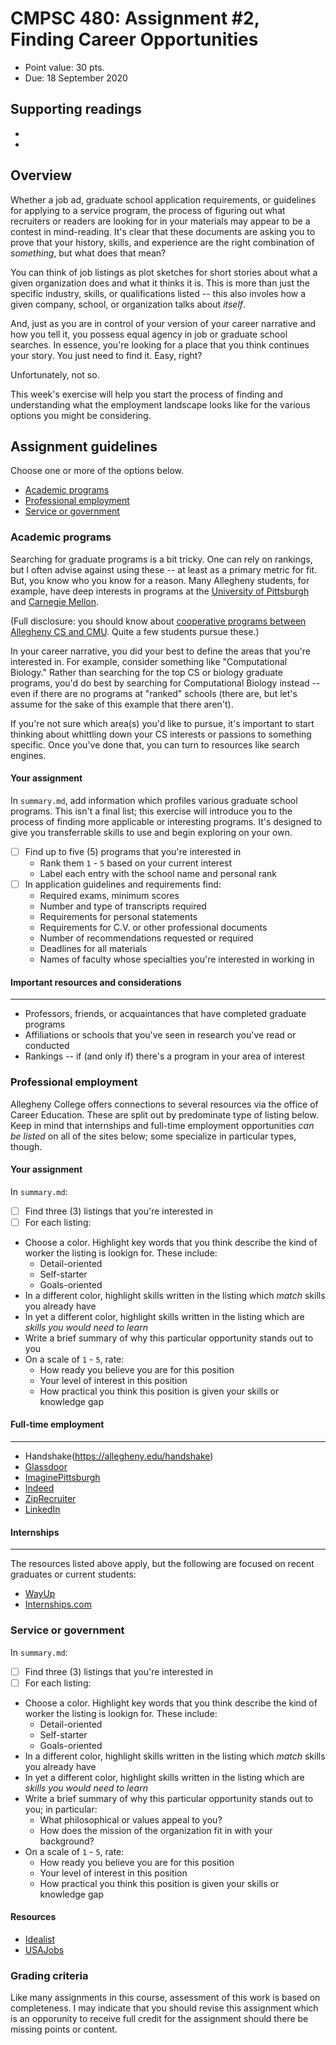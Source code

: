 # CMPSC 480: Assignment #2, Finding Career Opportunities

* Point value: 30 pts.
* Due: 18 September 2020

## Supporting readings

*
*

## Overview
 
Whether a job ad, graduate school application requirements, or guidelines for applying to a service program, the process of figuring out what recruiters or readers are looking for in your materials may appear to be a contest in mind-reading. It's clear that these documents are asking you to prove that your history, skills, and experience are the right combination of _something_, but what does that mean?

You can think of job listings as plot sketches for short stories about what a given organization does and what it thinks it is. This is more than just the specific industry, skills, or qualifications listed -- this also involes how a given company, school, or organization talks about _itself_.

And, just as you are in control of your version of your career narrative and how you tell it, you possess equal agency in job or graduate school searches. In essence, you're looking for a place that you think continues your story. You just need to find it. Easy, right?

Unfortunately, not so.

This week's exercise will help you start the process of finding and understanding what the employment landscape looks like for the various options you might be considering. 

## Assignment guidelines

Choose one or more of the options below.

* [Academic programs](#academic-programs)
* [Professional employment](#professional-employment)
* [Service or government](#service-or-government)

### Academic programs

Searching for graduate programs is a bit tricky. One can rely on rankings, but I often advise against using these -- at least as a primary metric for fit. But, you know who you know for a reason. Many Allegheny students, for example, have deep interests in programs at the [University of Pittsburgh](https://www.pitt.edu/) and [Carnegie Mellon](https://www.cmu.edu/). 

(Full disclosure: you should know about [cooperative programs between Allegheny CS and CMU](https://www.cs.allegheny.edu/teaching/cmu/). Quite a few students pursue these.)

In your career narrative, you did your best to define the areas that you're interested in. For example, consider something like "Computational Biology." Rather than searching for the top CS or biology graduate programs, you'd do best by searching for Computational Biology instead -- even if there are no programs at "ranked" schools (there are, but let's assume for the sake of this example that there aren't).

If you're not sure which area(s) you'd like to pursue, it's important to start thinking about whittling down your CS interests or passions to something specific. Once you've done that, you can turn to resources like search engines.

#### Your assignment

In `summary.md`, add information which profiles various graduate school programs. This isn't a final list; this exercise will introduce you to the process of finding more applicable or interesting programs. It's designed to give you transferrable skills to use and begin exploring on your own.

- [ ] Find up to five (5) programs that you're interested in
  * Rank them `1` - `5` based on your current interest
  * Label each entry with the school name and personal rank
- [ ] In application guidelines and requirements find:
  * Required exams, minimum scores
  * Number and type of transcripts required
  * Requirements for personal statements
  * Requirements for C.V. or other professional documents
  * Number of recommendations requested or required
  * Deadlines for all materials
  * Names of faculty whose specialties you're interested in working in

#### Important resources and considerations

---

* Professors, friends, or acquaintances that have completed graduate programs
* Affiliations or schools that you've seen in research you've read or conducted
* Rankings -- if (and only if) there's a program in your area of interest

### Professional employment

Allegheny College offers connections to several resources via the office of Career Education. These are split out by predominate type of listing below. Keep in mind that internships and full-time employment opportunities _can be listed_ on all of the sites below; some specialize in particular types, though.

#### Your assignment

In `summary.md`:

- [ ] Find three (3) listings that you're interested in
- [ ] For each listing:
* Choose a color. Highlight key words that you think describe the kind of worker the listing is lookign for. These include:
  * Detail-oriented
  * Self-starter
  * Goals-oriented
* In a different color, highlight skills written in the listing which _match_ skills you already have
* In yet a different color, highlight skills written in the listing which are _skills you would need to learn_
* Write a brief summary of why this particular opportunity stands out to you
* On a scale of `1` - `5`, rate:
  * How ready you believe you are for this position
  * Your level of interest in this position
  * How practical you think this position is given your skills or knowledge gap
  
  
#### Full-time employment

---

* Handshake(https://allegheny.edu/handshake)
* [Glassdoor](https://glassdoor.com/)
* [ImaginePittsburgh](https://imaginepittsburgh.com/work/)
* [Indeed](https://www.indeed.com/)
* [ZipRecruiter](https://www.ziprecruiter.com/)
* [LinkedIn](https://www.linkedin.com)

#### Internships

---

The resources listed above apply, but the following are focused on recent graduates or current students:

* [WayUp](https://www.wayup.com/)
* [Internships.com](https://www.internships.com/student)

### Service or government

In `summary.md`:

- [ ] Find three (3) listings that you're interested in
- [ ] For each listing:
* Choose a color. Highlight key words that you think describe the kind of worker the listing is lookign for. These include:
  * Detail-oriented
  * Self-starter
  * Goals-oriented
* In a different color, highlight skills written in the listing which _match_ skills you already have
* In yet a different color, highlight skills written in the listing which are _skills you would need to learn_
* Write a brief summary of why this particular opportunity stands out to you; in particular:
  * What philosophical or values appeal to you?
  * How does the mission of the organization fit in with your background?
* On a scale of `1` - `5`, rate:
  * How ready you believe you are for this position
  * Your level of interest in this position
  * How practical you think this position is given your skills or knowledge gap

#### Resources

* [Idealist](https://www.idealist.org/en/)
* [USAJobs](https://www.usajobs.gov/)

### Grading criteria

Like many assignments in this course, assessment of this work is based on completeness. I may indicate that you should revise this assignment which is an opporunity to receive full credit for the assignment should there be missing points or content.
